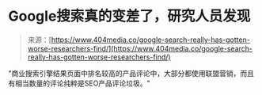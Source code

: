 <!--yml

category: 未分类

date: 2024-05-27 14:54:11

--> 

# Google搜索真的变差了，研究人员发现

> 来源：[https://www.404media.co/google-search-really-has-gotten-worse-researchers-find/](https://www.404media.co/google-search-really-has-gotten-worse-researchers-find/)

"商业搜索引擎结果页面中排名较高的产品评论中，大部分都使用联盟营销，而且有相当数量的评论纯粹是SEO产品评论垃圾。"
